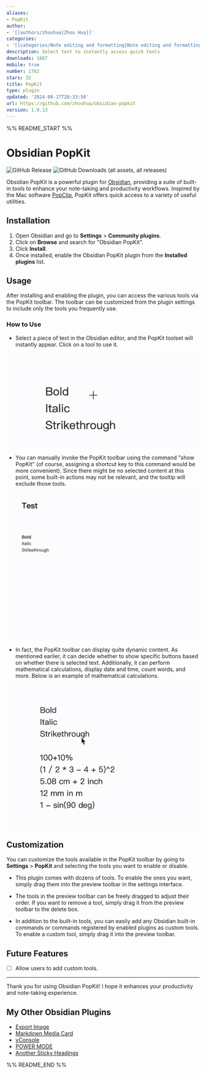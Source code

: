 ```yaml
---
aliases:
- PopKit
author:
- '[[authors/zhouhua|Zhou Hua]]'
categories:
- '[[categories/Note editing and formatting|Note editing and formatting]]'
description: Select text to instantly access quick tools
downloads: 1687
mobile: true
number: 1782
stars: 32
title: PopKit
type: plugin
updated: '2024-08-17T20:33:50'
url: https://github.com/zhouhua/obsidian-popkit
version: 1.0.13
---
```


%% README_START %%

# Obsidian PopKit

![GitHub Release](https://img.shields.io/github/v/release/zhouhua/obsidian-popkit?include_prereleases&style=flat) ![GitHub Downloads (all assets, all releases)](https://img.shields.io/github/downloads/zhouhua/obsidian-popkit/total?style=flat)

Obsidian PopKit is a powerful plugin for [Obsidian](https://obsidian.md/), providing a suite of built-in tools to enhance your note-taking and productivity workflows. Inspired by the Mac software [PopClip](https://pilotmoon.com/popclip/), PopKit offers quick access to a variety of useful utilities.

## Installation

1. Open Obsidian and go to **Settings** > **Community plugins**.
2. Click on **Browse** and search for "Obsidian PopKit".
3. Click **Install**.
4. Once installed, enable the Obsidian PopKit plugin from the **Installed plugins** list.

## Usage

After installing and enabling the plugin, you can access the various tools via the PopKit toolbar. The toolbar can be customized from the plugin settings to include only the tools you frequently use.

### How to Use

- Select a piece of text in the Obsidian editor, and the PopKit toolset will instantly appear. Click on a tool to use it.

![Usage](https://raw.githubusercontent.com/zhouhua/obsidian-popkit/HEAD/screenshots/usage.gif)

- You can manually invoke the PopKit toolbar using the command "show PopKit" (of course, assigning a shortcut key to this command would be more convenient). Since there might be no selected content at this point, some built-in actions may not be relevant, and the tooltip will exclude those tools.

![Command](https://raw.githubusercontent.com/zhouhua/obsidian-popkit/HEAD/screenshots/command.gif)

- In fact, the PopKit toolbar can display quite dynamic content. As mentioned earlier, it can decide whether to show specific buttons based on whether there is selected text. Additionally, it can perform mathematical calculations, display date and time, count words, and more. Below is an example of mathematical calculations.

![Calculation](https://raw.githubusercontent.com/zhouhua/obsidian-popkit/HEAD/screenshots/conditions.gif)

## Customization

You can customize the tools available in the PopKit toolbar by going to **Settings** > **PopKit** and selecting the tools you want to enable or disable.

- This plugin comes with dozens of tools. To enable the ones you want, simply drag them into the preview toolbar in the settings interface.

- The tools in the preview toolbar can be freely dragged to adjust their order. If you want to remove a tool, simply drag it from the preview toolbar to the delete box.

- In addition to the built-in tools, you can easily add any Obsidian built-in commands or commands registered by enabled plugins as custom tools. To enable a custom tool, simply drag it into the preview toolbar.

## Future Features

- [ ] Allow users to add custom tools.

---

Thank you for using Obsidian PopKit! I hope it enhances your productivity and note-taking experience.

## My Other Obsidian Plugins

- [Export Image](https://github.com/zhouhua/obsidian-export-image)
- [Markdown Media Card](https://github.com/zhouhua/obsidian-markdown-media-card)
- [vConsole](https://github.com/zhouhua/obsidian-vconsole)
- [POWER MODE](https://github.com/zhouhua/obsidian-power-mode)
- [Another Sticky Headings](https://github.com/zhouhua/obsidian-sticky-headings)


%% README_END %%